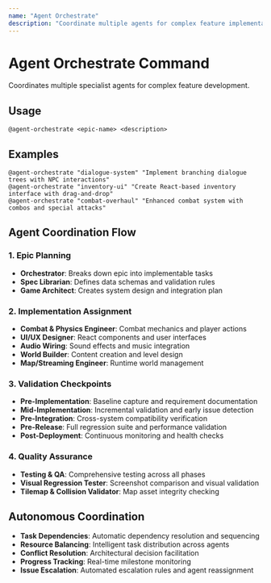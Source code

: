 ```yaml
---
name: "Agent Orchestrate"
description: "Coordinate multiple agents for complex feature implementation with validation loops"
---
```


# Agent Orchestrate Command

Coordinates multiple specialist agents for complex feature development.

## Usage
```
@agent-orchestrate <epic-name> <description>
```

## Examples
```
@agent-orchestrate "dialogue-system" "Implement branching dialogue trees with NPC interactions"
@agent-orchestrate "inventory-ui" "Create React-based inventory interface with drag-and-drop"
@agent-orchestrate "combat-overhaul" "Enhanced combat system with combos and special attacks"
```

## Agent Coordination Flow

### 1. Epic Planning
- **Orchestrator**: Breaks down epic into implementable tasks
- **Spec Librarian**: Defines data schemas and validation rules
- **Game Architect**: Creates system design and integration plan

### 2. Implementation Assignment
- **Combat & Physics Engineer**: Combat mechanics and player actions
- **UI/UX Designer**: React components and user interfaces
- **Audio Wiring**: Sound effects and music integration
- **World Builder**: Content creation and level design
- **Map/Streaming Engineer**: Runtime world management

### 3. Validation Checkpoints
- **Pre-Implementation**: Baseline capture and requirement documentation
- **Mid-Implementation**: Incremental validation and early issue detection
- **Pre-Integration**: Cross-system compatibility verification
- **Pre-Release**: Full regression suite and performance validation
- **Post-Deployment**: Continuous monitoring and health checks

### 4. Quality Assurance
- **Testing & QA**: Comprehensive testing across all phases
- **Visual Regression Tester**: Screenshot comparison and visual validation
- **Tilemap & Collision Validator**: Map asset integrity checking

## Autonomous Coordination
- **Task Dependencies**: Automatic dependency resolution and sequencing
- **Resource Balancing**: Intelligent task distribution across agents
- **Conflict Resolution**: Architectural decision facilitation
- **Progress Tracking**: Real-time milestone monitoring
- **Issue Escalation**: Automated escalation rules and agent reassignment